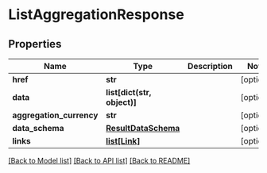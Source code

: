 # ListAggregationResponse

## Properties
Name | Type | Description | Notes
------------ | ------------- | ------------- | -------------
**href** | **str** |  | [optional] 
**data** | **list[dict(str, object)]** |  | [optional] 
**aggregation_currency** | **str** |  | [optional] 
**data_schema** | [**ResultDataSchema**](ResultDataSchema.md) |  | [optional] 
**links** | [**list[Link]**](Link.md) |  | [optional] 

[[Back to Model list]](../README.md#documentation-for-models) [[Back to API list]](../README.md#documentation-for-api-endpoints) [[Back to README]](../README.md)


